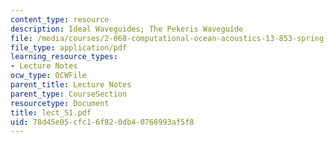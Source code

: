 ```yaml
---
content_type: resource
description: Ideal Waveguides; The Pekeris Waveguide
file: /media/courses/2-068-computational-ocean-acoustics-13-853-spring-2003/78d45e05cfc16f820db40768993af5f8_lect_51.pdf
file_type: application/pdf
learning_resource_types:
- Lecture Notes
ocw_type: OCWFile
parent_title: Lecture Notes
parent_type: CourseSection
resourcetype: Document
title: lect_51.pdf
uid: 78d45e05-cfc1-6f82-0db4-0768993af5f8
---
```

